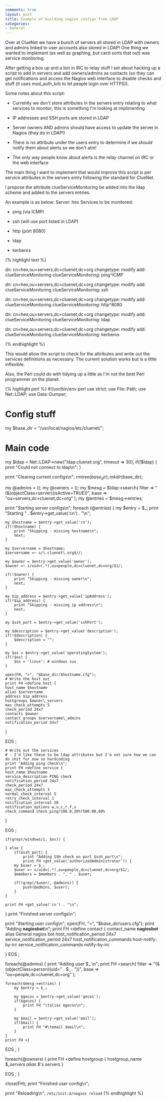 ```yaml
---
comments: true
layout: post
title: Example of building nagios configs from LDAP
categories:
- General
---
```


Over at ClueNet we have a bunch of servers all stored in LDAP with owners and admins linked to user accounts also stored in LDAP! One thing we wanted to implement (as well as graphing, but cacti sorts that out) was service monitoring.

After getting a box up and a bot in IRC to relay stuff I set about hacking up a script to add in servers and add owners/admins as contacts (so they can get notifications and access the Nagios web interface to disable checks and stuff (it uses mod_auth_krb to let people login over HTTPS)).

Some notes about this script:



	
  * Currently we don't store attributes in the servers entry relating to what services to monitor, this is something I'm looking at implimenting

	
  * IP addresses and SSH ports are stored in LDAP

	
  * Server owners AND admins should have access to update the server in Nagios (they do in LDAP!)

	
  * There is no attribute under the users entry to determine if we _should_ notify them about alerts so we don't atm!

	
  * The only way people know about alerts is the relay channel on IRC or the web interface


The main thing I want to implement that would improve this script is per service attributes in the servers entry following the standard for ClueNet.

I propose the attribute clueServiceMonitoring be added into the ldap scheme and added to the servers entries.

An example is as below:
Server: hex
Services to be monitored:

	
  * ping (via ICMP)

	
  * ssh (will use port listed in LDAP)

	
  * http (port 8080)

	
  * ldap

	
  * kerberos


{% highlight text %}

dn: cn=hex,ou=servers,dc=cluenet,dc=org
 changetype: modify
 add: clueServiceMonitoring
 clueServiceMonitoring: ping^ICMP

dn: cn=hex,ou=servers,dc=cluenet,dc=org
 changetype: modify
 add: clueServiceMonitoring
 clueServiceMonitoring: ssh

dn: cn=hex,ou=servers,dc=cluenet,dc=org
 changetype: modify
 add: clueServiceMonitoring
 clueServiceMonitoring: http^8080

dn: cn=hex,ou=servers,dc=cluenet,dc=org
 changetype: modify
 add: clueServiceMonitoring
 clueServiceMonitoring: ldap

dn: cn=hex,ou=servers,dc=cluenet,dc=org
 changetype: modify
 add: clueServiceMonitoring
 clueServiceMonitoring: kerberos

{% endhighlight %}

This would allow the script to check for the attributes and write out the services definitions as necessary. The current solution works but is a little inflexible.

Also, the Perl could do with tidying up a little as I'm not the best Perl programmer on the planet.

{% highlight perl %}
#!/usr/bin/env perl
use strict;
use File::Path;
use Net::LDAP;
use Data::Dumper;

# Config stuff
my $base_dir = "/usr/local/nagios/etc/cluenet/";

# Main code
my $ldap = Net::LDAP->new("ldap.cluenet.org", timeout => 30);
if(!$ldap) {
	print "Could not connect to ldap\n";
}

print "Clearing current configs\n";
rmtree($base_dir);
mkdir($base_dir);

my @admins = ();
my @owners = ();
my $mesg = $ldap->search(
	filter => "(&(objectClass=server)(isActive=TRUE))",
	base => "ou=servers,dc=cluenet,dc=org"
);
my @entries = $mesg->entries;

print "Starting server configs\n";
foreach (@entries) {
	my $entry = $_;
	print "Starting " . $entry->get_value('cn') . "\n";

	my $hostname = $entry->get_value('cn');
	if(!$hostname) {
		print "Skipping - missing hostname\n";
		next;
	}

	my $servername = $hostname;
	$servername =~ s/\.cluenet\.org$//;

	my $owner = $entry->get_value('owner');
	$owner =~ s/uid=(.*),ou=people,dc=cluenet,dc=org/$1/;

	if(!$owner) {
		print "Skipping - missing owner\n";
		next;
	}

	my $ip_address = $entry->get_value('ipAddress');
	if(!$ip_address) {
		print "Skipping - missing ip address\n";
		next;
	}

	my $ssh_port = $entry->get_value('sshPort');

	my $description = $entry->get_value('description');
	if(!$description) {
		$description = "";
	}

	my $os = $entry->get_value('operatingSystem');
	if(!$os) {
		$os = 'linux'; # windows sux
	}

	open(FH, ">", "$base_dir/$hostname.cfg");
	# Write the host out
	print FH <define host {
	host_name $hostname
	alias $servername
	address $ip_address
	hostgroups $owner\_servers
	max_check_attempts 5
	check_period 24x7
	contacts $owner
	contact_groups $servername\_admins
	notification_period 24x7
}

EOS
;

	# Write out the services
	# - I'd like these to be ldap attributes but I'm not sure how we can do shit for now so hardcoding
	print "Adding ping check\n";
	print FH <define service {
	host_name $hostname
	service_description PING check
	notification_period 24x7
	check_period 24x7
	max_check_attempts 3
	normal_check_interval 5
	retry_check_interval 1
	notification_interval 30
	notification_options w,u,c,r,f,s
	check_command check_ping!100.0,20%!500.00,60%
}

EOS
;

	if(grep(/windows/i, $os)) {

	} else {
		if($ssh_port) {
			print "Adding SSH check on port $ssh_port\n";
			print FH <get_value('authorizedAdministrator')) {
		my $user = $_;
		$user =~ s/uid=(.*),ou=people,dc=cluenet,dc=org/$1/;
		$members = $members . ", " . $user;

		if(!grep(/$user/, @admins)) {
			push(@admins, $user);
		}
	}

	print FH <get_value('cn') . "\n";
}
print "Finished server configs\n";

print "Starting user config\n";
open(FH, ">", "$base_dir/users.cfg");
print "Adding __nagiosbot__\n";
print FH <define contact {
	contact_name __nagiosbot__
	alias General nagios bot
	host_notification_period 24x7
	service_notification_period 24x7
	host_notification_commands host-notify-by-irc
	service_notification_commands notify-by-irc

}
EOS
;

foreach(@admins) {
	print "Adding user $_ \n";
	print FH <search(
		filter => "(&(objectClass=person)(uid=" . $_ . "))",
		base => "ou=people,dc=cluenet,dc=org"
	);

	foreach($mesg->entries) {
		my $entry = $_;

		my $gecos = $entry->get_value('gecos');
		if($gecos) {
			print FH "\talias $gecos\n";
		}

		my $mail = $entry->get_value('mail');
		if($mail) {
			print FH "#\temail $mail\n";
		}
	}
	print FH <}

EOS
;
}

foreach(@owners) {
	print FH <define hostgroup {
	hostgroup_name $_\_servers
	alias $_\'s servers
}

EOS
;
}

close(FH);
print "Finished user config\n";

print "Reloading\n";
`/etc/init.d/nagios reload`
{% endhighlight %}
